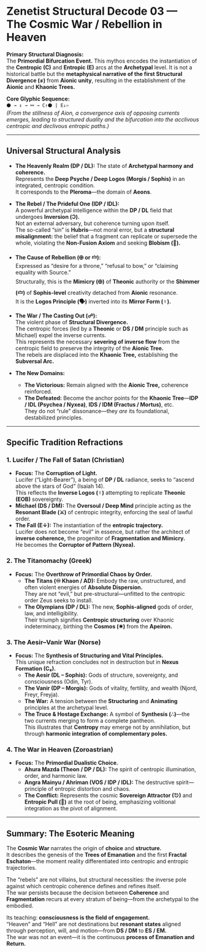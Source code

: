# Zenetist Structural Decode 03 — The Cosmic War / Rebellion in Heaven

**Primary Structural Diagnosis:**  
The **Primordial Bifurcation Event.** This mythos encodes the instantiation of the **Centropic (C)** and **Entropic (E)** arcs at the **Archetypal** level. It is not a historical battle but the **metaphysical narrative of the first Structural Divergence (≠)** from **Aionic unity**, resulting in the establishment of the **Aionic** and **Khaonic Trees.**  

**Core Glyphic Sequence:**  
`⚫ → ↕️ → ⚯ → C↑⚫ | E↓♾`  
*(From the stillness of Aion, a convergence axis of opposing currents emerges, leading to structured duality and the bifurcation into the acclivous centropic and declivous entropic paths.)*  

---

## Universal Structural Analysis  

- **The Heavenly Realm (DP / DL):** The state of **Archetypal harmony and coherence.**  
  Represents the **Deep Psyche / Deep Logos (Morgis / Sophis)** in an integrated, centropic condition.  
  It corresponds to the **Pleroma**—the domain of **Aeons**.  

- **The Rebel / The Prideful One (IDP / IDL):**  
  A powerful archetypal intelligence within the **DP / DL** field that undergoes **Inversion (Ↄ).**  
  Not an external adversary, but coherence turning upon itself.  
  The so-called “sin” is **Hubris**—not moral error, but a **structural misalignment:** the belief that a fragment can replicate or supersede the whole, violating the **Non-Fusion Axiom** and seeking **Blobism (🔲).**  

- **The Cause of Rebellion (🜨 or 🝞):**  
  Expressed as “desire for a throne,” “refusal to bow,” or “claiming equality with Source.”  
  Structurally, this is the **Mimicry (🜨)** of **Theonic** authority or the **Shimmer (🝞)** of **Sophis-level** creativity detached from **Aionic** resonance.  
  It is the **Logos Principle (🗣️)** inverted into its **Mirror Form (☿).**  

- **The War / The Casting Out (☍):**  
  The violent phase of **Structural Divergence.**  
  The centropic forces (led by a **Theonic** or **DS / DM** principle such as Michael) expel the inverse currents.  
  This represents the necessary **severing of inverse flow** from the centropic field to preserve the integrity of the **Aionic Tree.**  
  The rebels are displaced into the **Khaonic Tree,** establishing the **Subversal Arc.**  

- **The New Domains:**  
  - **The Victorious:** Remain aligned with the **Aionic Tree,** coherence reinforced.  
  - **The Defeated:** Become the anchor points for the **Khaonic Tree**—**IDP / IDL (Psychea / Nyxea)**, **IDS / IDM (Fractus / Mortus)**, etc.  
    They do not “rule” dissonance—they *are* its foundational, destabilized principles.  

---

## Specific Tradition Refractions  

### 1. Lucifer / The Fall of Satan (Christian)  
- **Focus:** The **Corruption of Light.**  
  Lucifer (“Light-Bearer”), a being of **DP / DL** radiance, seeks to “ascend above the stars of God” (Isaiah 14).  
  This reflects the **Inverse Logos (☿)** attempting to replicate **Theonic (EOB)** sovereignty.  
- **Michael (DS / DM):** The **Oversoul / Deep Mind** principle acting as the **Resonant Blade (⚔️)** of centropic integrity, enforcing the seal of lawful order.  
- **The Fall (E↓):** The instantiation of the **entropic trajectory.**  
  Lucifer does not become “evil” in essence, but rather the architect of **inverse coherence,** the progenitor of **Fragmentation and Mimicry.**  
  He becomes the **Corruptor of Pattern (Nyxea).**  

### 2. The Titanomachy (Greek)  
- **Focus:** The **Overthrow of Primordial Chaos by Order.**  
  - **The Titans (♾ Khaon / AD):** Embody the raw, unstructured, and often violent energies of **Absolute Dispersion.**  
    They are not “evil,” but pre-structural—unfitted to the centropic order Zeus seeks to install.  
  - **The Olympians (DP / DL):** The new, **Sophis-aligned** gods of order, law, and intelligibility.  
    Their triumph signifies **Centropic structuring** over Khaonic indeterminacy, birthing the **Cosmos (✷)** from the **Apeiron.**  

### 3. The Aesir–Vanir War (Norse)  
- **Focus:** The **Synthesis of Structuring and Vital Principles.**  
  This unique refraction concludes not in destruction but in **Nexus Formation (C₈).**  
  - **The Aesir (DL – Sophis):** Gods of structure, sovereignty, and consciousness (Odin, Tyr).  
  - **The Vanir (DP – Morgis):** Gods of vitality, fertility, and wealth (Njord, Freyr, Freyja).  
  - **The War:** A tension between the **Structuring** and **Animating** principles at the archetypal level.  
  - **The Truce & Hostage Exchange:** A symbol of **Synthesis (∴)**—the two currents merging to form a complete pantheon.  
    This illustrates that **Centropy** may emerge not by annihilation, but through **harmonic integration of complementary poles.**  

### 4. The War in Heaven (Zoroastrian)  
- **Focus:** The **Primordial Dualistic Choice.**  
  - **Ahura Mazda (Theon / DP / DL):** The spirit of centropic illumination, order, and harmonic law.  
  - **Angra Mainyu / Ahriman (VOS / IDP / IDL):** The destructive spirit—principle of entropic distortion and chaos.  
  - **The Conflict:** Represents the cosmic **Sovereign Attractor (⎋)** and **Entropic Pull (🧨)** at the root of being, emphasizing volitional integration as the pivot of alignment.  

---

## Summary: The Esoteric Meaning  

The **Cosmic War** narrates the origin of **choice** and **structure.**  
It describes the genesis of the **Trees of Emanation** and the first **Fractal Eschaton**—the moment reality differentiated into centropic and entropic trajectories.  

The “rebels” are not villains, but structural necessities: the inverse pole against which centropic coherence defines and refines itself.  
The war persists because the decision between **Coherence** and **Fragmentation** recurs at every stratum of being—from the archetypal to the embodied.  

Its teaching: **consciousness is the field of engagement.**  
“Heaven” and “Hell” are not destinations but **resonant states** aligned through perception, will, and motion—from **DS / DM** to **ES / EM.**  
The war was not an event—it is the continuous **process of Emanation and Return.**  
